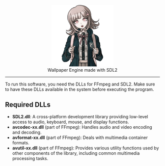 <div align="center">
  <img width=200 height=200 src="assets/chiaki.png" />
  <br />
  Wallpaper Engine made with SDL2
  <hr />
</div>
<p>To run this software, you need the DLLs for FFmpeg and SDL2. Make sure to have these DLLs available in the system before executing the program.</p>

<h2>Required DLLs</h2>

<ul>
  <li><b>SDL2.dll</b>: A cross-platform development library providing low-level access to audio, keyboard, mouse, and display functions.</li>
  <li><b>avcodec-xx.dll</b> (part of FFmpeg): Handles audio and video encoding and decoding.</li>
  <li><b>avformat-xx.dll</b> (part of FFmpeg): Deals with multimedia container formats.</li>
  <li><b>avutil-xx.dll</b> (part of FFmpeg): Provides various utility functions used by other components of the library, including common multimedia processing tasks.</li>
</ul>